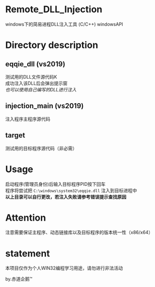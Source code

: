 # Remote_DLL_Injection
windows下的简易进程DLL注入工具 (C/C++)
windowsAPI

# Directory description
## eqqie_dll (vs2019)
测试用的DLL文件源代码K<br>
成功注入该DLL后会弹出提示窗<br>
*也可以使用自己编写的DLL进行注入*

## injection_main (vs2019)
注入程序主程序源代码<br>

## target
测试用的目标程序源代码（非必需）

# Usage
启动程序(管理员身份)后输入目标程序PID按下回车<br>
程序将尝试把 ```C:\windows\system32\eqqie.dll``` 注入到目标进程中<br>
**以上目录可以自行更改，若注入失败请参考错误提示查找原因**

# Attention
注意需要保证主程序、动态链接库以及目标程序的版本统一性（x86/x64）

# statement
本项目仅作为个人WIN32编程学习用途，请勿进行非法活动

by.赤道企鹅™

